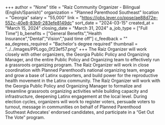 +++
author = "None"
title = "Raíz Community Organizer - Bilingual (English/Spanish)"
organization = "Planned Parenthood Southeast"
location = "Georgia"
salary = "55,000"
link = "https://jobs.lever.co/ppse/ae88d72e-552c-40e8-83b9-283efe8149dc"
sort_date = "2024-03-15"
created_at = "March 15, 2024"
closing_date = "March 31, 2024"
a_job_type = ["Full Time"]
b_benefits = ["General Benefits","Health Insurance","Dental","Vision","paid time off"]
c_feedback = ""
aa_degrees_required = "Bachelor's degree required"
thumbnail = "../../images/PPLogo_0f23ef57.png"
+++
The Raíz Organizer will work closely with other organizers, the Georgia Public Policy and Organizing Manager, and the entire Public Policy and Organizing team to effectively run a grassroots organizing program. The Raíz Organizer will work in close coordination with Planned Parenthood’s national organizing team, engage and grow a base of Latinx supporters, and build power for the reproductive health movement in the Latinx community. The Raíz Organizer will work with the Georgia Public Policy and Organizing Manager to formalize and streamline grassroots organizing activities while building capacity and infrastructure, deepening Latinx engagement at the local level. During election cycles, organizers will work to register voters, persuade voters to turnout, message in communities on behalf of Planned Parenthood Southeast Advocates’ endorsed candidates, and participate in a “Get Out The Vote” program.
